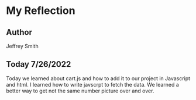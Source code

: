 # My Reflection

## Author

Jeffrey Smith

## Today 7/26/2022

Today we learned about cart.js and how to add it to our project in Javascript and html. I learned how to write javscrpt to fetch the data. We learned a better way to get not the same number picture over and over. 